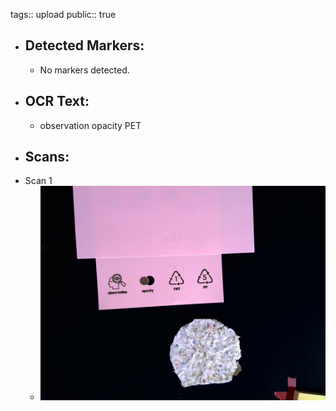 tags:: upload
public:: true

- ## Detected Markers:
	- No markers detected.
- ## OCR Text:
	- observation
	  opacity
	  PET
- ## Scans:
- Scan 1
	- ![./assets/scans/2025-02-23_15-02-14-598732.jpg](./assets/scans/2025-02-23_15-02-14-598732.jpg)